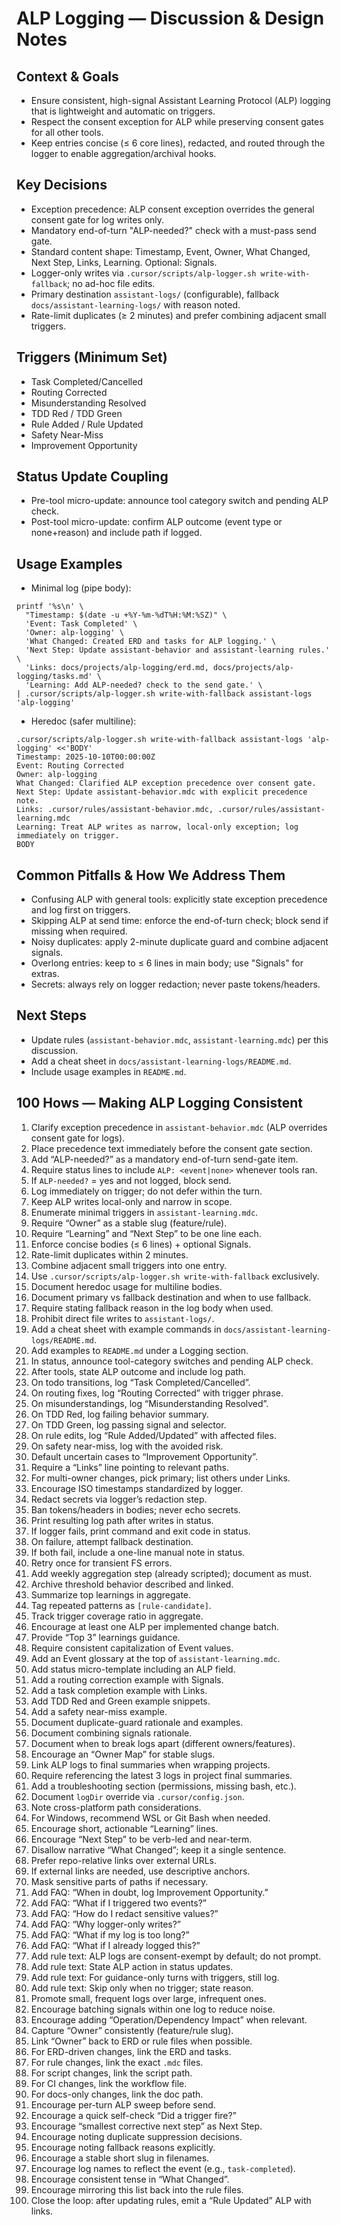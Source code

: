 # ALP Logging — Discussion & Design Notes

## Context & Goals

- Ensure consistent, high-signal Assistant Learning Protocol (ALP) logging that is lightweight and automatic on triggers.
- Respect the consent exception for ALP while preserving consent gates for all other tools.
- Keep entries concise (≤ 6 core lines), redacted, and routed through the logger to enable aggregation/archival hooks.

## Key Decisions

- Exception precedence: ALP consent exception overrides the general consent gate for log writes only.
- Mandatory end-of-turn "ALP-needed?" check with a must-pass send gate.
- Standard content shape: Timestamp, Event, Owner, What Changed, Next Step, Links, Learning. Optional: Signals.
- Logger-only writes via `.cursor/scripts/alp-logger.sh write-with-fallback`; no ad-hoc file edits.
- Primary destination `assistant-logs/` (configurable), fallback `docs/assistant-learning-logs/` with reason noted.
- Rate-limit duplicates (≥ 2 minutes) and prefer combining adjacent small triggers.

## Triggers (Minimum Set)

- Task Completed/Cancelled
- Routing Corrected
- Misunderstanding Resolved
- TDD Red / TDD Green
- Rule Added / Rule Updated
- Safety Near-Miss
- Improvement Opportunity

## Status Update Coupling

- Pre-tool micro-update: announce tool category switch and pending ALP check.
- Post-tool micro-update: confirm ALP outcome (event type or none+reason) and include path if logged.

## Usage Examples

- Minimal log (pipe body):

```
printf '%s\n' \
  "Timestamp: $(date -u +%Y-%m-%dT%H:%M:%SZ)" \
  'Event: Task Completed' \
  'Owner: alp-logging' \
  'What Changed: Created ERD and tasks for ALP logging.' \
  'Next Step: Update assistant-behavior and assistant-learning rules.' \
  'Links: docs/projects/alp-logging/erd.md, docs/projects/alp-logging/tasks.md' \
  'Learning: Add ALP-needed? check to the send gate.' \
| .cursor/scripts/alp-logger.sh write-with-fallback assistant-logs 'alp-logging'
```

- Heredoc (safer multiline):

```
.cursor/scripts/alp-logger.sh write-with-fallback assistant-logs 'alp-logging' <<'BODY'
Timestamp: 2025-10-10T00:00:00Z
Event: Routing Corrected
Owner: alp-logging
What Changed: Clarified ALP exception precedence over consent gate.
Next Step: Update assistant-behavior.mdc with explicit precedence note.
Links: .cursor/rules/assistant-behavior.mdc, .cursor/rules/assistant-learning.mdc
Learning: Treat ALP writes as narrow, local-only exception; log immediately on trigger.
BODY
```

## Common Pitfalls & How We Address Them

- Confusing ALP with general tools: explicitly state exception precedence and log first on triggers.
- Skipping ALP at send time: enforce the end-of-turn check; block send if missing when required.
- Noisy duplicates: apply 2-minute duplicate guard and combine adjacent signals.
- Overlong entries: keep to ≤ 6 lines in main body; use "Signals" for extras.
- Secrets: always rely on logger redaction; never paste tokens/headers.

## Next Steps

- Update rules (`assistant-behavior.mdc`, `assistant-learning.mdc`) per this discussion.
- Add a cheat sheet in `docs/assistant-learning-logs/README.md`.
- Include usage examples in `README.md`.

## 100 Hows — Making ALP Logging Consistent

1. Clarify exception precedence in `assistant-behavior.mdc` (ALP overrides consent gate for logs).
2. Place precedence text immediately before the consent gate section.
3. Add “ALP-needed?” as a mandatory end-of-turn send-gate item.
4. Require status lines to include `ALP: <event|none>` whenever tools ran.
5. If `ALP-needed?` = yes and not logged, block send.
6. Log immediately on trigger; do not defer within the turn.
7. Keep ALP writes local-only and narrow in scope.
8. Enumerate minimal triggers in `assistant-learning.mdc`.
9. Require “Owner” as a stable slug (feature/rule).
10. Require “Learning” and “Next Step” to be one line each.
11. Enforce concise bodies (≤ 6 lines) + optional Signals.
12. Rate-limit duplicates within 2 minutes.
13. Combine adjacent small triggers into one entry.
14. Use `.cursor/scripts/alp-logger.sh write-with-fallback` exclusively.
15. Document heredoc usage for multiline bodies.
16. Document primary vs fallback destination and when to use fallback.
17. Require stating fallback reason in the log body when used.
18. Prohibit direct file writes to `assistant-logs/`.
19. Add a cheat sheet with example commands in `docs/assistant-learning-logs/README.md`.
20. Add examples to `README.md` under a Logging section.
21. In status, announce tool-category switches and pending ALP check.
22. After tools, state ALP outcome and include log path.
23. On todo transitions, log “Task Completed/Cancelled”.
24. On routing fixes, log “Routing Corrected” with trigger phrase.
25. On misunderstandings, log “Misunderstanding Resolved”.
26. On TDD Red, log failing behavior summary.
27. On TDD Green, log passing signal and selector.
28. On rule edits, log “Rule Added/Updated” with affected files.
29. On safety near-miss, log with the avoided risk.
30. Default uncertain cases to “Improvement Opportunity”.
31. Require a “Links” line pointing to relevant paths.
32. For multi-owner changes, pick primary; list others under Links.
33. Encourage ISO timestamps standardized by logger.
34. Redact secrets via logger’s redaction step.
35. Ban tokens/headers in bodies; never echo secrets.
36. Print resulting log path after writes in status.
37. If logger fails, print command and exit code in status.
38. On failure, attempt fallback destination.
39. If both fail, include a one-line manual note in status.
40. Retry once for transient FS errors.
41. Add weekly aggregation step (already scripted); document as must.
42. Archive threshold behavior described and linked.
43. Summarize top learnings in aggregate.
44. Tag repeated patterns as `[rule-candidate]`.
45. Track trigger coverage ratio in aggregate.
46. Encourage at least one ALP per implemented change batch.
47. Provide “Top 3” learnings guidance.
48. Require consistent capitalization of Event values.
49. Add an Event glossary at the top of `assistant-learning.mdc`.
50. Add status micro-template including an ALP field.
51. Add a routing correction example with Signals.
52. Add a task completion example with Links.
53. Add TDD Red and Green example snippets.
54. Add a safety near-miss example.
55. Document duplicate-guard rationale and examples.
56. Document combining signals rationale.
57. Document when to break logs apart (different owners/features).
58. Encourage an “Owner Map” for stable slugs.
59. Link ALP logs to final summaries when wrapping projects.
60. Require referencing the latest 3 logs in project final summaries.
61. Add a troubleshooting section (permissions, missing bash, etc.).
62. Document `logDir` override via `.cursor/config.json`.
63. Note cross-platform path considerations.
64. For Windows, recommend WSL or Git Bash when needed.
65. Encourage short, actionable “Learning” lines.
66. Encourage “Next Step” to be verb-led and near-term.
67. Disallow narrative “What Changed”; keep it a single sentence.
68. Prefer repo-relative links over external URLs.
69. If external links are needed, use descriptive anchors.
70. Mask sensitive parts of paths if necessary.
71. Add FAQ: “When in doubt, log Improvement Opportunity.”
72. Add FAQ: “What if I triggered two events?”
73. Add FAQ: “How do I redact sensitive values?”
74. Add FAQ: “Why logger-only writes?”
75. Add FAQ: “What if my log is too long?”
76. Add FAQ: “What if I already logged this?”
77. Add rule text: ALP logs are consent-exempt by default; do not prompt.
78. Add rule text: State ALP action in status updates.
79. Add rule text: For guidance-only turns with triggers, still log.
80. Add rule text: Skip only when no trigger; state reason.
81. Promote small, frequent logs over large, infrequent ones.
82. Encourage batching signals within one log to reduce noise.
83. Encourage adding “Operation/Dependency Impact” when relevant.
84. Capture “Owner” consistently (feature/rule slug).
85. Link “Owner” back to ERD or rule files when possible.
86. For ERD-driven changes, link the ERD and tasks.
87. For rule changes, link the exact `.mdc` files.
88. For script changes, link the script path.
89. For CI changes, link the workflow file.
90. For docs-only changes, link the doc path.
91. Encourage per-turn ALP sweep before send.
92. Encourage a quick self-check “Did a trigger fire?”
93. Encourage “smallest corrective next step” as Next Step.
94. Encourage noting duplicate suppression decisions.
95. Encourage noting fallback reasons explicitly.
96. Encourage a stable short slug in filenames.
97. Encourage log names to reflect the event (e.g., `task-completed`).
98. Encourage consistent tense in “What Changed”.
99. Encourage mirroring this list back into the rule files.
100. Close the loop: after updating rules, emit a “Rule Updated” ALP with links.
